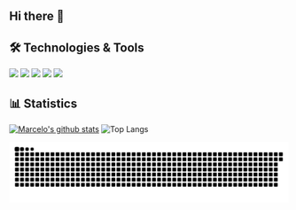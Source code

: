 ## Hi there 👋

## 🛠️ Technologies & Tools
![](https://img.shields.io/badge/Code-PHP-informational?style=flat&color=informational&logo=php)
![](https://img.shields.io/badge/Code-JavaScript-informational?style=flat&color=informational&logo=javascript)
![](https://img.shields.io/badge/Code-React-informational?style=flat&color=informational&logo=react)
![](https://img.shields.io/badge/Code-TypeScript-informational?style=flat&color=informational&logo=typescript)
![](https://img.shields.io/badge/Code-Node-informational?style=flat&color=informational&logo=node.js)

## 📊 Statistics
[![Marcelo's github stats](https://github-readme-stats.vercel.app/api?username=K0rosu&theme=dark&count_private=true)](https://github.com/anuraghazra/github-readme-stats)
![Top Langs](https://github-readme-stats.vercel.app/api/top-langs/?username=K0rosu&layout=compact&theme=transparent) 

<picture>
  <source media="(prefers-color-scheme: dark)" srcset="https://raw.githubusercontent.com/K0rosu/K0rosu/output/github-contribution-grid-snake-dark.svg">
  <source media="(prefers-color-scheme: light)" srcset="https://raw.githubusercontent.com/K0rosu/K0rosu/output/github-contribution-grid-snake.svg">
  <img alt="github contribution grid snake animation" src="https://raw.githubusercontent.com/K0rosu/K0rosu/output/github-contribution-grid-snake.svg">
</picture>

<!--
**K0rosu/K0rosu** is a ✨ _special_ ✨ repository because its `README.md` (this file) appears on your GitHub profile.

Here are some ideas to get you started:

- 🔭 I’m currently working on ...
- 🌱 I’m currently learning ...
- 👯 I’m looking to collaborate on ...
- 🤔 I’m looking for help with ...
- 💬 Ask me about ...
- 📫 How to reach me: ...
- 😄 Pronouns: ...
- ⚡ Fun fact: ...
-->
